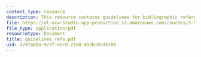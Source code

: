 ```yaml
---
content_type: resource
description: This resource contains guidelines for bibliographic referencing and citations.
file: https://ol-ocw-studio-app-production.s3.amazonaws.com/courses/3-987-human-origins-and-evolution-spring-2006/d7d7a8ba977feec821d8da2b185db700_guidelines_refs.pdf
file_type: application/pdf
resourcetype: Document
title: guidelines_refs.pdf
uid: d7d7a8ba-977f-eec8-21d8-da2b185db700
---
```

